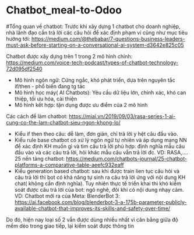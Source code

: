 # Chatbot_meal-to-Odoo

#Tổng quan về chatbot:
  Trước khi xây dựng 1 chatbot cho doanh nghiệp, nhà lãnh đạo cần trả lời các câu hỏi để xác định phạm vi cũng như mục tiêu hướng tới: https://medium.com/@thebabar/7-questions-business-leaders-must-ask-before-starting-on-a-conversational-ai-system-d3642e825c05
  
  Chatbot được xây dựng trên 1 trong 2 mô hình chính: https://medium.com/voice-tech-podcast/types-of-chatbot-technology-72d095df2540
  - Mô hình ngôn ngữ: Cứng ngắc, khó phát triển, dựa trên nguyên tắc if/then - phổ biến đang tg tác
  - Mô hình học máy( AI Chatbots): Yêu cầu dữ liệu lớn, chính xác, khó can thiệp, tối ưu hóa, cải thiện
  - Mô hình kết hợp: tận dụng được ưu điểm của 2 mô hình
  
 Các cách để làm chatbot: https://miai.vn/2019/09/03/rasa-series-1-ai-cung-co-the-lam-chatbot-sieu-ngon-khong-lo/
  - Kiểu if then theo câu: dễ làm, đơn giản, chỉ trả lời y hệt câu đầu vào.
  - Kiểu rule base chatbot có xử lý ngôn ngữ tự nhiên và áp dụng mạng NN để xác định KH muốn gì và tìm câu trả lời phù hợp: định nghĩa mẫu câu đầu vào và các câu trả lời, hỏi khác mẫu câu vẫn trả lời đc.
  VD: RASA,.... 25 nền tảng chatbot: https://medium.com/chatbots-journal/25-chatbot-platforms-a-comparative-table-aeefc932eaff
  - Kiểu generation based chatbot: sau khi được train lien tục câu hỏi và câu trả lời thì bot có khả năng tự sinh ra câu trả lời ứng với nội dung KH chat( không cần định nghĩa). Tuy nhiên thực tế triển khai thì khó kiểm soát được câu trả lời của bot: ngô nghê, đôi khi có nội dung nhạy cảm.
  VD: Chatbot mới ra của Meta: BlenderBot 3: https://ai.facebook.com/blog/blenderbot-3-a-175b-parameter-publicly-available-chatbot-that-improves-its-skills-and-safety-over-time/
  
  Do đó, hiện nay loại số 2 vẫn được dùng nhiều nhất vì cân bằng giữa độ mềm dẻo trong giao tiếp, lại kiểm soát được thông tin
